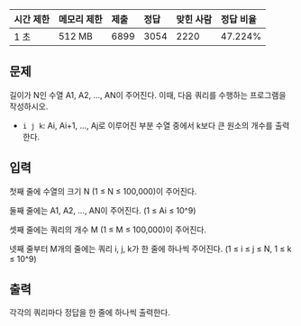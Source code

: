 | 시간 제한 | 메모리 제한 | 제출 | 정답 | 맞힌 사람 | 정답 비율 |
| :-------- | :---------- | :--- | :--- | :-------- | :-------- |
| 1 초      | 512 MB      | 6899 | 3054 | 2220      | 47.224%   |

## 문제

길이가 N인 수열 A1, A2, ..., AN이 주어진다. 이때, 다음 쿼리를 수행하는 프로그램을 작성하시오.

-   `i j k`: Ai, Ai+1, ..., Aj로 이루어진 부분 수열 중에서 k보다 큰 원소의 개수를 출력한다.

## 입력

첫째 줄에 수열의 크기 N (1 ≤ N ≤ 100,000)이 주어진다.

둘째 줄에는 A1, A2, ..., AN이 주어진다. (1 ≤ Ai ≤ 10^9)

셋째 줄에는 쿼리의 개수 M (1 ≤ M ≤ 100,000)이 주어진다.

넷째 줄부터 M개의 줄에는 쿼리 i, j, k가 한 줄에 하나씩 주어진다. (1 ≤ i ≤ j ≤ N, 1 ≤ k ≤ 10^9)

## 출력

각각의 쿼리마다 정답을 한 줄에 하나씩 출력한다.
